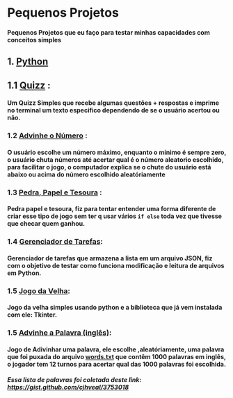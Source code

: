 # Pequenos Projetos
#### Pequenos Projetos que eu faço para testar minhas capacidades com conceitos simples
## 1. [Python](/Python/)
## 1.1 [Quizz](/Python/quizz/main.py) :
#### Um Quizz Simples que recebe algumas questões + respostas e imprime no terminal um texto especifico dependendo de se o usuário acertou ou não.
### 1.2 [Advinhe o Número](/Python/advinhe-o-numero/main.py) :
#### O usuário escolhe um número máximo, enquanto o minimo é sempre zero, o usuário chuta números até acertar qual é o número aleatorio escolhido, para facilitar o jogo, o computador explica se o chute do usuário está abaixo ou acima do número escolhido aleatóriamente
### 1.3 [Pedra, Papel e Tesoura](/Python/pedra-papel-tesoura/main.py) :
#### Pedra papel e tesoura, fiz para tentar entender uma forma diferente de criar esse tipo de jogo sem ter q usar vários `if else` toda vez que tivesse que checar quem ganhou.
### 1.4 [Gerenciador de Tarefas](/Python/gerenciador-de-tarefas/main.py):
#### Gerenciador de tarefas que armazena a lista em um arquivo JSON, fiz com o objetivo de testar como funciona modificação e leitura de arquivos em Python.
### 1.5 [Jogo da Velha](/Python/jogo-da-velha/main.py):
#### Jogo da velha simples usando python e a biblioteca que já vem instalada com ele: Tkinter.
### 1.5 [Advinhe a Palavra (inglês)](/Python/word-guessing-game/main.py):
#### Jogo de Adivinhar uma palavra, ele escolhe ,aleatóriamente, uma palavra que foi puxada do arquivo [words.txt](/Python/word-guessing-game/words.txt) que contêm 1000 palavras em inglês, o jogador tem 12 turnos para acertar qual das 1000 palavras foi escolhida.

##### Essa lista de palavras foi coletada deste link: https://gist.github.com/cjhveal/3753018